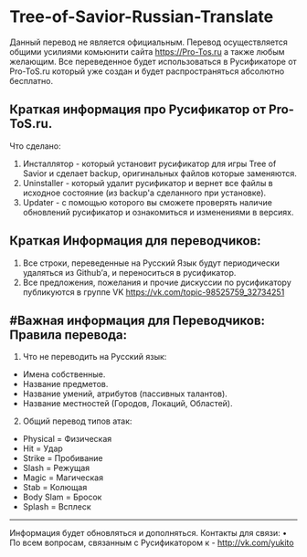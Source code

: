 # Tree-of-Savior-Russian-Translate
Данный перевод не является официальным. Перевод осуществляется общими усилиями комьюнити сайта https://Pro-Tos.ru а также любым желающим. Все переведенное будет использоваться в Русификаторе от Pro-ToS.ru который уже создан и будет распространяться абсолютно бесплатно.

Краткая информация про Русификатор от Pro-ToS.ru.
-------------------------

Что сделано:

1. Инсталлятор - который установит русификатор для игры Tree of Savior и сделает backup, оригинальных файлов которые заменяются.
2. Uninstaller - который удалит русификатор и вернет все файлы в исходное состояние (из backup'а сделанного при установке).
3. Updater - с помощью которого вы сможете проверять наличие обновлений русификатор и ознакомиться и изменениями в версиях.

Краткая Информация для переводчиков:
-------------------------

1. Все строки, переведенные на Русский Язык будут периодически удаляться из Github’а, и переноситься в русификатор. 
2. Все предложения, пожелания и прочие дискуссии по русификатору публикуются в группе VK https://vk.com/topic-98525759_32734251

#Важная информация для Переводчиков:
Правила перевода:
-------------------------

1. Что не переводить на Русский язык:

  + Имена собственные.
  + Название предметов.
  + Название умений, атрибутов (пассивных талантов).
  + Название местностей (Городов, Локаций, Областей).


2. Общий перевод типов атак:
  + Physical = Физическая
  + Hit = Удар
  + Strike = Пробивание
  + Slash = Режущая
  + Magic = Магическая
  + Stab = Колющая
  + Body Slam = Бросок
  + Splash = Всплеск

---

Информация будет обновляться и дополняться.
Контакты для связи:
• По всем вопросам, связанным с Русификатором к - http://vk.com/yukito
